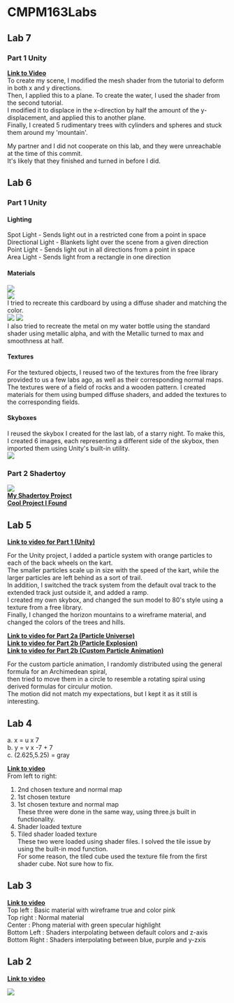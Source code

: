 # CMPM163Labs

## <b>Lab 7</b>
### Part 1 Unity
<b>[Link to Video](https://drive.google.com/file/d/1_iHcUbSq5CE1RbQoLr14tDBAyegzM0AN/view?usp=sharing)</b>  
To create my scene, I modified the mesh shader from the tutorial to deform in both x and y directions.  
Then, I applied this to a plane. To create the water, I used the shader from the second tutorial.  
I modified it to displace in the x-direction by half the amount of the y-displacement, and applied this to another plane.  
Finally, I created 5 rudimentary trees with cylinders and spheres and stuck them around my 'mountain'.  

My partner and I did not cooperate on this lab, and they were unreachable at the time of this commit.  
It's likely that they finished and turned in before I did.

## <b>Lab 6</b>
### Part 1 Unity
#### Lighting  
Spot Light - Sends light out in a restricted cone from a point in space  
Directional Light - Blankets light over the scene from a given direction  
Point Light - Sends light out in all directions from a point in space   
Area Light - Sends light from a rectangle in one direction  
#### Materials  
![](lab6/cardboard.png)  
![](lab6/cardboard_material.png)  
I tried to recreate this cardboard by using a diffuse shader and matching the color.  
![](lab6/metal.png)
![](lab6/metallic_material.png)  
I also tried to recreate the metal on my water bottle using the standard shader using metallic alpha, and with the Metallic turned to max and smoothness at half.  
#### Textures   
For the textured objects, I reused two of the textures from the free library provided to us a few labs ago, as well as their corresponding normal maps. The textures were of a field of rocks and a wooden pattern. I created materials for them using bumped diffuse shaders, and added the textures to the corresponding fields.
#### Skyboxes
I reused the skybox I created for the last lab, of a starry night. To make this, I created 6 images, each representing a different side of the skybox, then imported them using Unity's built-in utility.  
![](lab6/unityscene.png)  
### Part 2 Shadertoy  
![](lab6/shadertoytexture.png)  
<b>[My Shadertoy Project](https://www.shadertoy.com/view/wdBBRR)</b>  
<b>[Cool Project I Found](https://www.shadertoy.com/view/3slcWr)</b>  

## <b>Lab 5</b>  

<b>[Link to video for Part 1 (Unity)](https://drive.google.com/file/d/1MXvV7zigGS_BIwOGz5jNPGfW4-zUYq99/view?usp=sharing)</b>  

For the Unity project, I added a particle system with orange particles to each of the back wheels on the kart.  
The smaller particles scale up in size with the speed of the kart, while the larger particles are left behind as a sort of trail.  
In addition, I switched the track system from the default oval track to the extended track just outside it, and added a ramp.  
I created my own skybox, and changed the sun model to 80's style using a texture from a free library.  
Finally, I changed the horizon mountains to a wireframe material, and changed the colors of the trees and hills.  
  
  
<b>[Link to video for Part 2a (Particle Universe)](https://drive.google.com/file/d/1WVAzfANfpFkmtTXsbpWw53aB_S5okLJf/view?usp=sharing)  
[Link to video for Part 2b (Particle Explosion)](https://drive.google.com/file/d/15gvVtC_OpPLMY9x_FM7s_b9jzoDUOy64/view?usp=sharing)  
[Link to video for Part 2b (Custom Particle Animation)](https://drive.google.com/file/d/1jq4wkb4TV9JFAAEGQszXzMA2cKw9bJ6F/view?usp=sharing)</b>  

For the custom particle animation, I randomly distributed using the general formula for an Archimedean spiral,  
then tried to move them in a circle to resemble a rotating spiral using derived formulas for circulur motion.  
The motion did not match my expectations, but I kept it as it still is interesting.  

## <b>Lab 4</b>  
a. x = u x 7    
b. y = v x -7 + 7  
c. (2.625,5.25) = gray  

<b>[Link to video](https://drive.google.com/file/d/1bo_ADo5jxJRgCFgc9_9M-fvdPf7ahkXf/view?usp=sharing)</b>  
From left to right:
1. 2nd chosen texture and normal map  
2. 1st chosen texture  
3. 1st chosen texture and normal map  
These three were done in the same way, using three.js built in functionality.  
4. Shader loaded texture  
5. Tiled shader loaded texture  
These two were loaded using shader files. I solved the tile issue by using the built-in mod function.  
For some reason, the tiled cube used the texture file from the first shader cube. Not sure how to fix.

## <b>Lab 3</b>

<b>[Link to video](https://drive.google.com/file/d/1mI6X_eOP5UXOTJIeI3NRfMBDfFhOcWyP/view?usp=sharing)</b>  
Top left     : Basic material with wireframe true and color pink  
Top right    : Normal material  
Center       : Phong material with green specular highlight  
Bottom Left  : Shaders interpolating between default colors and z-axis  
Bottom Right : Shaders interpolating between blue, purple and y-zxis  

## <b>Lab 2</b>

<b>[Link to video](https://drive.google.com/file/d/1NeADZKp8pNPdYFGvxcBc9fCCv-Py1t9W/view?usp=sharing)</b>  

![](scene.png)

